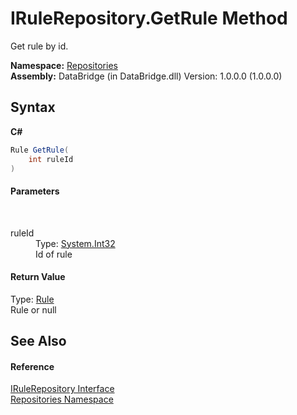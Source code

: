 # IRuleRepository.GetRule Method 
 

Get rule by id.

**Namespace:**&nbsp;<a href="e0edd2e7-f86c-850a-35e3-670eb5412ec9">Repositories</a><br />**Assembly:**&nbsp;DataBridge (in DataBridge.dll) Version: 1.0.0.0 (1.0.0.0)

## Syntax

**C#**<br />
``` C#
Rule GetRule(
	int ruleId
)
```


#### Parameters
&nbsp;<dl><dt>ruleId</dt><dd>Type: <a href="http://msdn2.microsoft.com/en-us/library/td2s409d" target="_blank">System.Int32</a><br />Id of rule</dd></dl>

#### Return Value
Type: <a href="11cb7bec-7cb1-21f2-0c12-4877f6bba0b4">Rule</a><br />Rule or null

## See Also


#### Reference
<a href="3301f108-3703-6b74-3e47-8508e58f3da2">IRuleRepository Interface</a><br /><a href="e0edd2e7-f86c-850a-35e3-670eb5412ec9">Repositories Namespace</a><br />